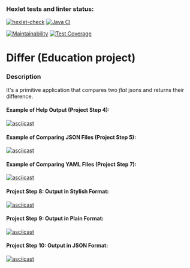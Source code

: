 ### Hexlet tests and linter status:
[![hexlet-check](https://github.com/MrMikki-boop/java-project-71/workflows/hexlet-check/badge.svg)](https://github.com/MrMikki-boop/java-project-71/actions/workflows/hexlet-check.yml)
[![Java CI](https://github.com/MrMikki-boop/java-project-71/actions/workflows/main.yml/badge.svg)](https://github.com/MrMikki-boop/java-project-71/actions/workflows/main.yml)

[![Maintainability](https://api.codeclimate.com/v1/badges/e405cb516ba1e2a051a4/maintainability)](https://codeclimate.com/github/MrMikki-boop/java-project-712/maintainability)
[![Test Coverage](https://api.codeclimate.com/v1/badges/e405cb516ba1e2a051a4/test_coverage)](https://codeclimate.com/github/MrMikki-boop/java-project-712/test_coverage)
# Differ (Education project)

### Description
It's a primitive application that compares two *flat* jsons and returns their difference.

#### Example of Help Output (Project Step 4):
[![asciicast](https://asciinema.org/a/608481.svg)](https://asciinema.org/a/608481)

#### Example of Comparing JSON Files (Project Step 5):
[![asciicast](https://asciinema.org/a/608484.svg)](https://asciinema.org/a/608484)

#### Example of Comparing YAML Files (Project Step 7):
[![asciicast](https://asciinema.org/a/608485.svg)](https://asciinema.org/a/608485)

#### Project Step 8: Output in Stylish Format:
[![asciicast](https://asciinema.org/a/608486.svg)](https://asciinema.org/a/608486)

#### Project Step 9: Output in Plain Format:
[![asciicast](https://asciinema.org/a/608487.svg)](https://asciinema.org/a/608487)

#### Project Step 10: Output in JSON Format:
[![asciicast](https://asciinema.org/a/608488.svg)](https://asciinema.org/a/608488)

